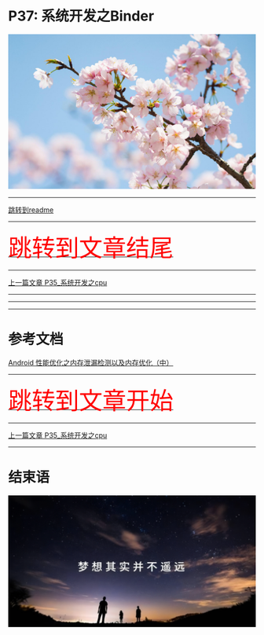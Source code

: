 # P37: 系统开发之Binder

<img src="../flower/flower_p27.png">

---

[跳转到readme](https://github.com/hfreeman2008/android_core_framework/blob/main/README-CN.md)


---

[<font face='黑体' color=#ff0000 size=40 >跳转到文章结尾</font>](#结束语)

---

[上一篇文章 P35_系统开发之cpu](https://github.com/hfreeman2008/android_core_framework/blob/main/P35_%E7%B3%BB%E7%BB%9F%E5%BC%80%E5%8F%91%E4%B9%8Bcpu/%E7%B3%BB%E7%BB%9F%E5%BC%80%E5%8F%91%E4%B9%8Bcpu.md)






---



---



---

# 参考文档

[Android 性能优化之内存泄漏检测以及内存优化（中）](https://blog.csdn.net/self_study/article/details/66969064)





---

[<font face='黑体' color=#ff0000 size=40 >跳转到文章开始</font>](#p37-系统开发之binder)

---


[上一篇文章 P35_系统开发之cpu](https://github.com/hfreeman2008/android_core_framework/blob/main/P35_%E7%B3%BB%E7%BB%9F%E5%BC%80%E5%8F%91%E4%B9%8Bcpu/%E7%B3%BB%E7%BB%9F%E5%BC%80%E5%8F%91%E4%B9%8Bcpu.md)



---

# 结束语

<img src="../Images/end_001.png">